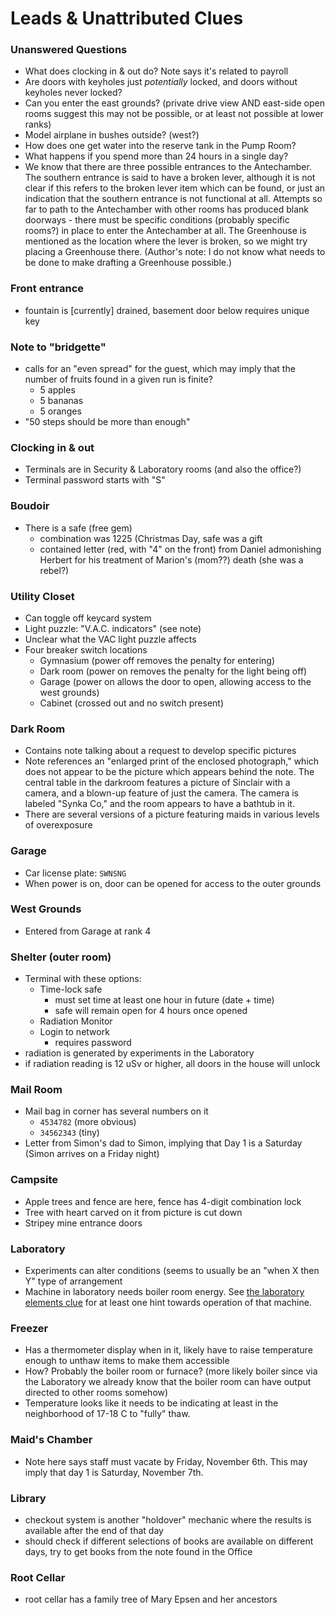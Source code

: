 # Leads & Unattributed Clues

### Unanswered Questions

- What does clocking in & out do? Note says it's related to payroll
- Are doors with keyholes just _potentially_ locked, and doors without keyholes never locked?
- Can you enter the east grounds? (private drive view AND east-side open rooms suggest this may not be possible, or at least not possible at lower ranks)
- Model airplane in bushes outside? (west?)
- How does one get water into the reserve tank in the Pump Room?
- What happens if you spend more than 24 hours in a single day?
- We know that there are three possible entrances to the Antechamber. The southern entrance is said to have a broken lever, although it is not clear if this refers to the broken lever item which can be found, or just an indication that the southern entrance is not functional at all. Attempts so far to path to the Antechamber with other rooms has produced blank doorways - there must be specific conditions (probably specific rooms?) in place to enter the Antechamber at all. The Greenhouse is mentioned as the location where the lever is broken, so we might try placing a Greenhouse there. (Author's note: I do not know what needs to be done to make drafting a Greenhouse possible.)

### Front entrance

- fountain is [currently] drained, basement door below requires unique key

### Note to "bridgette"

- calls for an "even spread" for the guest, which may imply that the number of fruits found in a given run is finite?
  - 5 apples
  - 5 bananas
  - 5 oranges
- "50 steps should be more than enough"

### Clocking in & out

- Terminals are in Security & Laboratory rooms (and also the office?)
- Terminal password starts with "S"

### Boudoir

- There is a safe (free gem)
  - combination was 1225 (Christmas Day, safe was a gift
  - contained letter (red, with "4" on the front) from Daniel admonishing Herbert for his treatment of Marion's (mom??) death (she was a rebel?)

### Utility Closet

- Can toggle off keycard system
- Light puzzle: "V.A.C. indicators" (see note)
- Unclear what the VAC light puzzle affects
- Four breaker switch locations
  - Gymnasium (power off removes the penalty for entering)
  - Dark room (power on removes the penalty for the light being off)
  - Garage (power on allows the door to open, allowing access to the west grounds)
  - Cabinet (crossed out and no switch present)

### Dark Room

- Contains note talking about a request to develop specific pictures
- Note references an "enlarged print of the enclosed photograph," which does not appear to be the picture which appears behind the note. The central table in the darkroom features a picture of Sinclair with a camera, and a blown-up feature of just the camera. The camera is labeled "Synka Co," and the room appears to have a bathtub in it.
- There are several versions of a picture featuring maids in various levels of overexposure

### Garage

- Car license plate: `SWNSNG`
- When power is on, door can be opened for access to the outer grounds

### West Grounds

- Entered from Garage at rank 4

### Shelter (outer room)

- Terminal with these options:
  - Time-lock safe
    - must set time at least one hour in future (date + time)
    - safe will remain open for 4 hours once opened
  - Radiation Monitor
  - Login to network
    - requires password
- radiation is generated by experiments in the Laboratory
- if radiation reading is 12 uSv or higher, all doors in the house will unlock

### Mail Room

- Mail bag in corner has several numbers on it
  - `4534782` (more obvious)
  - `34562343` (tiny)
- Letter from Simon's dad to Simon, implying that Day 1 is a Saturday (Simon arrives on a Friday night)

### Campsite

- Apple trees and fence are here, fence has 4-digit combination lock
- Tree with heart carved on it from picture is cut down
- Stripey mine entrance doors

### Laboratory

- Experiments can alter conditions (seems to usually be an "when X then Y" type of arrangement
- Machine in laboratory needs boiler room energy. See [the laboratory elements clue](./laboratory-elements-puzzle.md) for at least one hint towards operation of that machine.

### Freezer

- Has a thermometer display when in it, likely have to raise temperature enough to unthaw items to make them accessible
- How? Probably the boiler room or furnace? (more likely boiler since via the Laboratory we already know that the boiler room can have output directed to other rooms somehow)
- Temperature looks like it needs to be indicating at least in the neighborhood of 17-18 C to "fully" thaw.

### Maid's Chamber

- Note here says staff must vacate by Friday, November 6th. This may imply that day 1 is Saturday, November 7th.

### Library

- checkout system is another "holdover" mechanic where the results is available after the end of that day
- should check if different selections of books are available on different days, try to get books from the note found in the Office

### Root Cellar

- root cellar has a family tree of Mary Epsen and her ancestors
